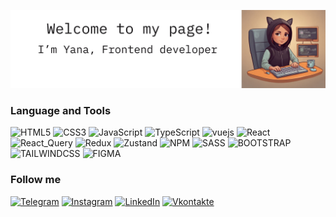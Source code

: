 

![Header](https://github.com/yana-norinskaya/yana-norinskaya/blob/main/assets/profile2.png)
### Language and Tools

![HTML5](https://img.shields.io/badge/-HTML5-9F8471?style=for-the-badge&logo=html5&logoColor=white)
![CSS3](https://img.shields.io/badge/-CSS3-9F8471?style=for-the-badge&logo=CSS3&logoColor=white)
![JavaScript](https://img.shields.io/badge/-JavaScript-9F8471?style=for-the-badge&logo=JavaScript&logoColor=white)
![TypeScript](https://img.shields.io/badge/-TypeScript-9F8471?style=for-the-badge&logo=TypeScript&logoColor=white)
![vuejs](https://img.shields.io/badge/-Vue-9F8471?style=for-the-badge&logo=vue.js&logoColor=white)
![React](https://img.shields.io/badge/-React-9F8471?style=for-the-badge&logo=React&logoColor=white)
![React_Query](https://img.shields.io/badge/-React_Query-9F8471?style=for-the-badge&logo=React&logoColor=white)
![Redux](https://img.shields.io/badge/-Redux-9F8471?style=for-the-badge&logo=Redux&logoColor=white)
![Zustand](https://img.shields.io/badge/-Zustand-9F8471?style=for-the-badge&logo=&logoColor=white)
![NPM](https://img.shields.io/badge/-NPM-9F8471?style=for-the-badge&logo=NPM&logoColor=white)
![SASS](https://img.shields.io/badge/-SASS-9F8471?style=for-the-badge&logo=SASS&logoColor=white)
![BOOTSTRAP](https://img.shields.io/badge/-BOOTSTRAP-9F8471?style=for-the-badge&logo=BOOTSTRAP&logoColor=white)
![TAILWINDCSS](https://img.shields.io/badge/-TAILWINDCSS-9F8471?style=for-the-badge&logo=TAILWINDCSS&logoColor=white)
![FIGMA](https://img.shields.io/badge/-FIGMA-9F8471?style=for-the-badge&logo=FIGMA&logoColor=white)

### Follow me

[![Telegram](https://img.shields.io/badge/-Telegram-9F8471?style=for-the-badge&logo=telegram&logoColor=white)](https://t.me/YanaNorinskaya)
[![Instagram](https://img.shields.io/badge/-Instagram-9F8471?style=for-the-badge&logo=instagram&logoColor=white)](https://instagram.com/norinskaya?igshid=NTc4MTIwNjQ2YQ==)
[![LinkedIn](https://img.shields.io/badge/-LinkedIn-9F8471?style=for-the-badge&logo=linkedin&logoColor=white)](https://www.linkedin.com/in/yana-norinskaya/)
[![Vkontakte](https://img.shields.io/badge/-Vkontakte-9F8471?style=for-the-badge&logo=Vk&logoColor=white)](https://vk.com/id166152639)
